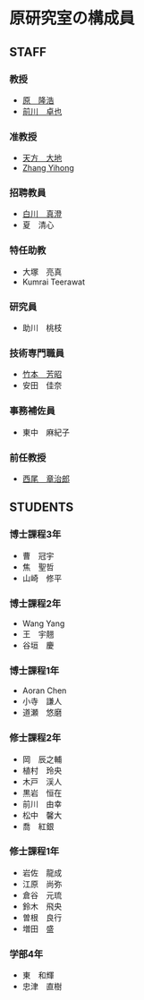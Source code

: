 # 原研究室の構成員
## STAFF
### 教授
- [原　隆浩](http://web.www-mmde.ist.osaka-u.ac.jp/~hara)
- [前川　卓也](http://web.www-mmde.ist.osaka-u.ac.jp/~maekawa)
### 准教授
- [天方　大地](https://amgt-d1.github.io/)
- [Zhang Yihong](https://www.ringspool.com/yihongzhang)
### 招聘教員
- [白川　真澄](http://iwnsew.com/)
- 夏　清心
### 特任助教
- 大塚　亮真
- Kumrai Teerawat
### 研究員
- 助川　桃枝
### 技術専門職員
- [竹本　芳昭](http://www-mmde.ist.osaka-u.ac.jp/~takemoto/index-jp.html)
- 安田　佳奈
### 事務補佐員
- 東中　麻紀子
### 前任教授
- [西尾　章治郎](https://mmde-lab.github.io/member-webpage/nishio/index-jp.html)
## STUDENTS
### 博士課程3年
- 曹　冠宇
- 焦　聖哲
- 山崎　修平
### 博士課程2年
- Wang Yang
- 王　宇翹
- 谷垣　慶
### 博士課程1年
- Aoran Chen
- 小寺　謙人
- 道瀬　悠磨
### 修士課程2年
- 岡　辰之輔
- 植村　玲央
- 木戸　渓人
- 黒岩　恒在
- 前川　由幸
- 松中　馨大
- 喬　紅銀
### 修士課程1年
- 岩佐　龍成
- 江原　尚弥
- 倉谷　元琉
- 鈴木　飛央
- 曽根　良行
- 増田　盛
### 学部4年
- 東　和輝
- 忠津　直樹
